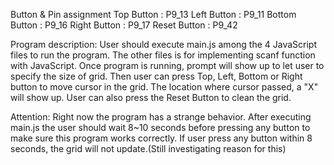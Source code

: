 ﻿Button & Pin assignment
Top Button	  : P9_13
Left Button	  : P9_11
Bottom Button : P9_16
Right Button  : P9_17
Reset Button  : P9_42

Program description: User should execute main.js among the 4 JavaScript files to run the program. The other files is for implementing scanf function with JavaScript. Once program is running, prompt will show up to let user to specify the size of grid. Then user can press Top, Left, Bottom or Right button to move cursor in the grid. The location where cursor passed, a "X" will show up. User can also press the Reset Button to clean the grid.

Attention: Right now the program has a strange behavior. After executing main.js the user should wait 8~10 seconds before pressing any button to make sure this program works correctly. If user press any button within 8 seconds, the grid will not update.(Still investigating reason for this)
